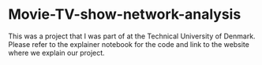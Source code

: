# Movie-TV-show-network-analysis

This was a project that I was part of at the Technical University of Denmark. Please refer to the explainer notebook for the code and link to the website where we explain our project.
